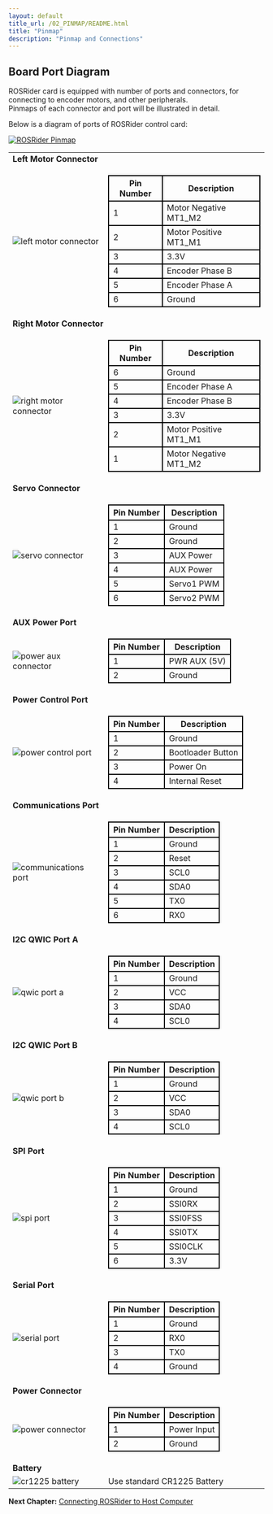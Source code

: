 ```yaml
---
layout: default
title_url: /02_PINMAP/README.html
title: "Pinmap"
description: "Pinmap and Connections"
---
```


## Board Port Diagram

ROSRider card is equipped with number of ports and connectors, for connecting to encoder motors, and other peripherals.  
Pinmaps of each connector and port will be illustrated in detail.  

Below is a diagram of ports of ROSRider control card:  
  
[![ROSRider Pinmap](../images/ROSRider4D_portmap.png)](https://acada.dev/products)

<style type="text/css">

  table.pinmap tbody tr td {
  	border: 2px solid black;
  }

  table.pinmap thead th {
  	border: 2px solid black;
  }

</style>

<table id="portmap">
<tbody>
<tr style="border:none;">
	<td colspan="2" style="border:none;">
		<b>Left Motor Connector</b>
	</td>
</tr>

<tr style="border:none;">
	<td style="border:none;"><img src="../images/pinmap/con_left_motor.png" alt="left motor connector"></td>
	<td style="border:none; vertical-align:middle;">
	    <table class="pinmap">
	    	<thead>
	    		<th>Pin Number</th>
	    		<th>Description</th>
	    	</thead>
	    	<tbody>
		    	<tr>
		    		<td>1</td>
		    		<td>Motor Negative MT1_M2</td>
		    	</tr>
		    	<tr>
		    		<td>2</td>
		    		<td>Motor Positive MT1_M1</td>
		    	</tr>   
		    	<tr>
		    		<td>3</td>
		    		<td>3.3V</td>
		    	</tr>   
		    	<tr>
		    		<td>4</td>
		    		<td>Encoder Phase B</td>
		    	</tr>  
		    	<tr>
		    		<td>5</td>
		    		<td>Encoder Phase A</td>
		    	</tr>  
		    	<tr>
		    		<td>6</td>
		    		<td>Ground</td>
		    	</tr>
	    	</tbody>     	    	    	   	 	
	    </table>
	</td>
</tr>
<tr></tr>
<tr style="border:none;">
	<td colspan="2" style="border:none;">
		<b>Right Motor Connector</b>
	</td>
</tr>
<tr></tr>
<tr>
	<td style="border:none;"><img src="../images/pinmap/con_right_motor.png" alt="right motor connector"></td>
	<td style="border:none; vertical-align:middle;">
	    <table class="pinmap">
	    	<thead>
	    		<th>Pin Number</th>
	    		<th>Description</th>
	    	</thead>
	    	<tbody>
		    	<tr>
		    		<td>6</td>
		    		<td>Ground</td>
		    	</tr>
		    	<tr>
		    		<td>5</td>
		    		<td>Encoder Phase A</td>
		    	</tr>   
		    	<tr>
		    		<td>4</td>
		    		<td>Encoder Phase B</td>
		    	</tr>   
		    	<tr>
		    		<td>3</td>
		    		<td>3.3V</td>
		    	</tr>  
		    	<tr>
		    		<td>2</td>
		    		<td>Motor Positive MT1_M1</td>
		    	</tr>  
		    	<tr>
		    		<td>1</td>
		    		<td>Motor Negative MT1_M2</td>
		    	</tr>
	    	</tbody>  	    	    	   	 	
	    </table>		
	</td>
</tr>
<tr></tr>
<tr style="border:none;">
	<td colspan="2" style="border:none;">
		<b>Servo Connector</b>
	</td>
</tr>
<tr></tr>
<tr>
	<td style="border:none;"><img src="../images/pinmap/con_servo.png" alt="servo connector"></td>
	<td style="border:none; vertical-align:middle;">
	    <table class="pinmap">
	    	<thead>
	    		<th>Pin Number</th>
	    		<th>Description</th>
	    	</thead>
	    	<tbody>
		    	<tr>
		    		<td>1</td>
		    		<td>Ground</td>
		    	</tr> 
		    	<tr>
		    		<td>2</td>
		    		<td>Ground</td>
		    	</tr>   
		    	<tr>
		    		<td>3</td>
		    		<td>AUX Power</td>
		    	</tr> 
		    	<tr>
		    		<td>4</td>
		    		<td>AUX Power</td>
		    	</tr>
		    	<tr>
		    		<td>5</td>
		    		<td>Servo1 PWM</td>
		    	</tr>   
		    	<tr>
		    		<td>6</td>
		    		<td>Servo2 PWM</td>
		    	</tr>
	    	</tbody>   	 	   	    	    	    	   	 	
	    </table>		
	</td>
</tr>
<tr></tr>
<tr style="border:none;">
	<td colspan="2" style="border:none;">
		<b>AUX Power Port</b>
	</td>
</tr>
<tr></tr>
<tr>
	<td style="border:none;"><img src="../images/pinmap/con_power_aux.png" alt="power aux connector"></td>
	<td style="border:none; vertical-align:middle;">
	    <table class="pinmap">
	    	<thead>
	    		<th>Pin Number</th>
	    		<th>Description</th>
	    	</thead>
	    	<tbody>
		    	<tr>
		    		<td>1</td>
		    		<td>PWR AUX (5V)</td>
		    	</tr> 
		    	<tr>
		    		<td>2</td>
		    		<td>Ground</td>
		    	</tr>
	    	</tbody> 	 	   	    	    	    	   	 	
	    </table>		
	</td>
</tr>
<tr></tr>
<tr style="border:none;">
	<td colspan="2" style="border:none;">
		<b>Power Control Port</b>
	</td>
</tr>
<tr></tr>
<tr>
	<td style="border:none;"><img src="../images/pinmap/con_power_control.png" alt="power control port"></td>
	<td style="border:none; vertical-align:middle;">
	    <table class="pinmap">
	    	<thead>
	    		<th>Pin Number</th>
	    		<th>Description</th>
	    	</thead>
	    	<tbody>
		    	<tr>
		    		<td>1</td>
		    		<td>Ground</td>
		    	</tr> 
		    	<tr>
		    		<td>2</td>
		    		<td>Bootloader Button</td>
		    	</tr>   
		    	<tr>
		    		<td>3</td>
		    		<td>Power On</td>
		    	</tr>  
		    	<tr>
		    		<td>4</td>
		    		<td>Internal Reset</td>
		    	</tr>
	    	</tbody>   	   	 	 	   	    	    	    	   	 	
	    </table>		
	</td>
</tr>
<tr></tr>
<tr style="border:none;">
	<td colspan="2" style="border:none;">
		<b>Communications Port</b>
	</td>
</tr>
<tr></tr>
<tr>
	<td style="border:none;"><img src="../images/pinmap/con_comm.png" alt="communications port"></td>
	<td style="border:none; vertical-align:middle;">
	    <table class="pinmap">
	    	<thead>
	    		<th>Pin Number</th>
	    		<th>Description</th>
	    	</thead>
	    	<tbody>
		    	<tr>
		    		<td>1</td>
		    		<td>Ground</td>
		    	</tr> 
		    	<tr>
		    		<td>2</td>
		    		<td>Reset</td>
		    	</tr>  
		    	<tr>
		    		<td>3</td>
		    		<td>SCL0</td>
		    	</tr> 
		    	<tr>
		    		<td>4</td>
		    		<td>SDA0</td>
		    	</tr>  
		    	<tr>
		    		<td>5</td>
		    		<td>TX0</td>
		    	</tr> 
		    	<tr>
		    		<td>6</td>
		    		<td>RX0</td>
		    	</tr>
	    	</tbody>     	    	  	 	   	    	    	    	   	 	
	    </table>		
	</td>
</tr>
<tr></tr>
<tr style="border:none;">
	<td colspan="2" style="border:none;">
		<b>I2C QWIC Port A</b>
	</td>
</tr>
<tr></tr>
<tr>
	<td style="border:none;"><img src="../images/pinmap/con_qwic_a.png" alt="qwic port a"></td>
	<td style="border:none; vertical-align:middle;">
		<table class="pinmap">
	    	<thead>
	    		<th>Pin Number</th>
	    		<th>Description</th>
	    	</thead>
	    	<tbody>
		    	<tr>
		    		<td>1</td>
		    		<td>Ground</td>
		    	</tr> 
		    	<tr>
		    		<td>2</td>
		    		<td>VCC</td>
		    	</tr>   
		    	<tr>
		    		<td>3</td>
		    		<td>SDA0</td>
		    	</tr>    
		    	<tr>
		    		<td>4</td>
		    		<td>SCL0</td>
		    	</tr>
	    	</tbody>    	  	 	 	   	    	    	    	   	 	
	    </table>
	</td>
</tr>
<tr></tr>
<tr style="border:none;">
	<td colspan="2" style="border:none;">
		<b>I2C QWIC Port B</b>
	</td>
</tr>
<tr></tr>
<tr>
	<td style="border:none;"><img src="../images/pinmap/con_qwic_b.png" alt="qwic port b"></td>
	<td style="border:none; vertical-align:middle;">
	    <table class="pinmap">
	    	<thead>
	    		<th>Pin Number</th>
	    		<th>Description</th>
	    	</thead>
	    	<tbody>
		    	<tr>
		    		<td>1</td>
		    		<td>Ground</td>
		    	</tr> 
		    	<tr>
		    		<td>2</td>
		    		<td>VCC</td>
		    	</tr>   
		    	<tr>
		    		<td>3</td>
		    		<td>SDA0</td>
		    	</tr>    
		    	<tr>
		    		<td>4</td>
		    		<td>SCL0</td>
		    	</tr>
	    	</tbody>  	 	   	    	    	    	   	 	
	    </table>		
	</td>
</tr>
<tr></tr>
<tr style="border:none;">
	<td colspan="2" style="border:none;">
		<b>SPI Port</b>
	</td>
</tr>
<tr></tr>
<tr>
	<td style="border:none;"><img src="../images/pinmap/con_spi.png" alt="spi port"></td>
	<td style="border:none; vertical-align:middle;">
	    <table class="pinmap">
	    	<thead>
	    		<th>Pin Number</th>
	    		<th>Description</th>
	    	</thead>
	    	<tbody>
		    	<tr>
		    		<td>1</td>
		    		<td>Ground</td>
		    	</tr> 
		    	<tr>
		    		<td>2</td>
		    		<td>SSI0RX</td>
		    	</tr>   
		    	<tr>
		    		<td>3</td>
		    		<td>SSI0FSS</td>
		    	</tr> 
		    	<tr>
		    		<td>4</td>
		    		<td>SSI0TX</td>
		    	</tr>   
		    	<tr>
		    		<td>5</td>
		    		<td>SSI0CLK</td>
		    	</tr> 
		    	<tr>
		    		<td>6</td>
		    		<td>3.3V</td>
		    	</tr>
	    	</tbody>      	    	 	 	   	    	    	    	   	 	
	    </table>		
	</td>
</tr>
<tr></tr>
<tr style="border:none;">
	<td colspan="2" style="border:none;">
		<b>Serial Port</b>
	</td>
</tr>
<tr></tr>
<tr>
	<td style="border:none;"><img src="../images/pinmap/con_serial.png" alt="serial port"></td>
	<td style="border:none; vertical-align:middle;">
	    <table class="pinmap">
	    	<thead>
	    		<th>Pin Number</th>
	    		<th>Description</th>
	    	</thead>
	    	<tbody>
		    	<tr>
		    		<td>1</td>
		    		<td>Ground</td>
		    	</tr> 
		    	<tr>
		    		<td>2</td>
		    		<td>RX0</td>
		    	</tr>   
		    	<tr>
		    		<td>3</td>
		    		<td>TX0</td>
		    	</tr> 
		     	<tr>
		    		<td>4</td>
		    		<td>Ground</td>
		    	</tr>
	    	</tbody>  	    	 	 	   	    	    	    	   	 	
	    </table>		
	</td>
</tr>
<tr></tr>
<tr style="border:none;">
	<td colspan="2" style="border:none;">
		<b>Power Connector</b>
	</td>
</tr>
<tr></tr>
<tr>
	<td style="border:none;"><img src="../images/pinmap/con_xt30.png" alt="power connector"></td>
	<td style="border:none; vertical-align:middle;">
	    <table class="pinmap">
	    	<thead>
	    		<th>Pin Number</th>
	    		<th>Description</th>
	    	</thead>
	    	<tbody>
		    	<tr>
		    		<td>1</td>
		    		<td>Power Input</td>
		    	</tr> 
		    	<tr>
		    		<td>2</td>
		    		<td>Ground</td>
		    	</tr>
	    	</tbody> 	 	   	    	    	    	   	 	
	    </table>		
	</td>
</tr>
<tr></tr>
<tr style="border:none;">
	<td colspan="2" style="border:none;">
		<b>Battery</b>
	</td>
</tr>
<tr></tr>
<tr>
	<td style="border:none;"><img src="../images/pinmap/con_battery.png" alt="cr1225 battery"></td>
	<td style="border:none; vertical-align:middle;">Use standard CR1225 Battery</td>
</tr>
<tr></tr>
</tbody>
</table>

__Next Chapter:__ [Connecting ROSRider to Host Computer](../03_CONNECT/README.md)